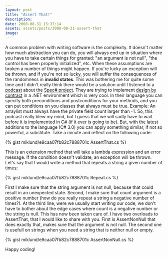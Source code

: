 ```yaml
---
layout: post
title: "Assert That!"
description:
date: 2008-08-31 15:37:14
assets: assets/posts/2008-08-31-assert-that
image: 
---
```


A common problem with writing software is the complexity. It doesn't matter how much abstraction you can do, you will always end up in situation where you have to take certain things for granted: "an argument is not null", "the control has been properly initialized", etc. When these assumptions are broken a number of things might happen. If you're lucky an exception will be thrown, and if you're not so lucky, you will suffer the consequences of the randomness in **invalid states**.  This was bothering me for quite some time and I didn't really think there would be a solution until I listened to a [podcast](http://www.hanselminutes.com/default.aspx?showID=128 "Scott Hanselmans podcast about spec#") about the [Spec# project](http://research.microsoft.com/SpecSharp/ "The Spec# project homepage"). They are trying to implement [design by contract](http://en.wikipedia.org/wiki/Design_by_contract "Design by Contract on Wikipedia") in a .NET environment which is very cool.  In their language you can specify both preconditions and postconditions for your methods, and you can put conditions on you classes that always must be true. Example: An arraylist must always have the private field count larger than -1.  So, this podcast really blew my mind, but I guess that we will sadly have to wait before it is implemented in C# (if it ever is going to be). But, with the latest additions to the language (C# 3.0) you can apply something similar, if not so powerful, a substitute. Take a minute and reflect on the following code:

{% gist miklund/e9caa07fb82c7888701c AssertThat.cs %}

This is an extension method that will take a lambda expression and an error message. If the condition doesn't validate, an exception will be thrown. Let's say that I would write a method that repeats a string a given number of times:

{% gist miklund/e9caa07fb82c7888701c Repeat.cs %}

First I make sure that the string argument is not null, because that could result in an unexpected state. Second, I make sure that count argument is a positive number (how do you really repeat a string a negative number of times?). At the third line, were we usually start writing our code, we don't have to bother about the edge cases where count is a negative number or the string is null. This has now been taken care of.  I have two overloads to AssertThat, that I would like to share with you. First is AssertNonNull that does exactly that, makes sure that the argument is not null. The second one is usefull on strings when you need a string that is neither null or empty.

{% gist miklund/e9caa07fb82c7888701c AssertNonNull.cs %}

<p>Happy coding!</p>

